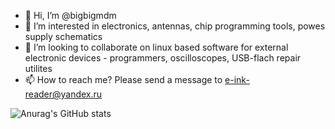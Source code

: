 - 👋 Hi, I’m @bigbigmdm
- 👀 I’m interested in electronics, antennas, chip programming tools, powes supply schematics
- 💞️ I’m looking to collaborate on linux based software for external electronic devices - programmers, oscilloscopes, USB-flach repair utilites
- 📫 How to reach me? Please send a message to e-ink-reader@yandex.ru
  
![Anurag's GitHub stats](https://github-readme-stats.vercel.app/api?username=bigbigmdm&show_icons=true&theme=radical)
